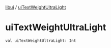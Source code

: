 [libui](index.md) / [uiTextWeightUltraLight](./ui-text-weight-ultra-light.md)

# uiTextWeightUltraLight

`val uiTextWeightUltraLight: Int`